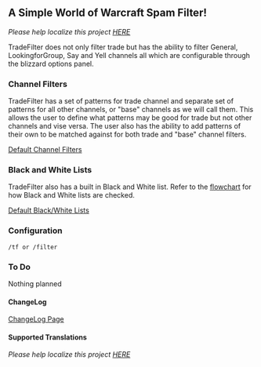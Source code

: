 ## A Simple World of Warcraft Spam Filter!
_Please help localize this project [HERE](http://www.wowace.com/projects/trade-filter/localization/)_

TradeFilter does not only filter trade but has the ability to filter General, LookingforGroup, Say and Yell channels all which are configurable through the blizzard options panel.

### Channel Filters
TradeFilter has a set of patterns for trade channel and separate set of patterns for all other channels, or "base" channels as we will call them. This allows the user to define what patterns may be good for trade but not other channels and vise versa. The user also has the ability to add patterns of their own to be matched against for both trade and "base" channel filters.

[Default Channel Filters](http://www.wowace.com/projects/trade-filter/pages/default-filters/)

### Black and White Lists
TradeFilter also has a built in Black and White list. Refer to the [flowchart](http://www.wowace.com/projects/trade-filter/pages/flow/) for how Black and White lists are checked.

[Default Black/White Lists](http://www.wowace.com/projects/trade-filter/pages/default-lists/)

### Configuration
```
/tf or /filter
```

### To Do
Nothing planned

#### ChangeLog
[ChangeLog Page](http://www.wowace.com/projects/trade-filter/pages/change-log/)

#### Supported Translations
_Please help localize this project [HERE](http://www.wowace.com/projects/trade-filter/localization/)_
